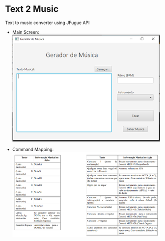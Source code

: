 # Text 2 Music

Text to music converter using JFugue API


- Main Screen:
![Alt text](./img/TelaPrincipal.png?raw=true "Mapeamento")

- Command Mapping:
![Alt text](./img/mapeamento.png?raw=true "Mapeamento")

